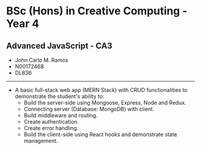 # BSc (Hons) in Creative Computing - Year 4
## Advanced JavaScript - CA3
- John Carlo M. Ramos
- N00172468
- DL836

---

- A basic full-stack web app (MERN Stack) with CRUD functionalities to demonstrate the student's ability to:
    - Build the server-side using Mongoose, Express, Node and Redux.
    - Connecting server (Database: MongoDB) with client.
    - Build middleware and routing.
    - Create authentication.
    - Create error handling.
    - Build the client-side using React hooks and demonstrate state management. 